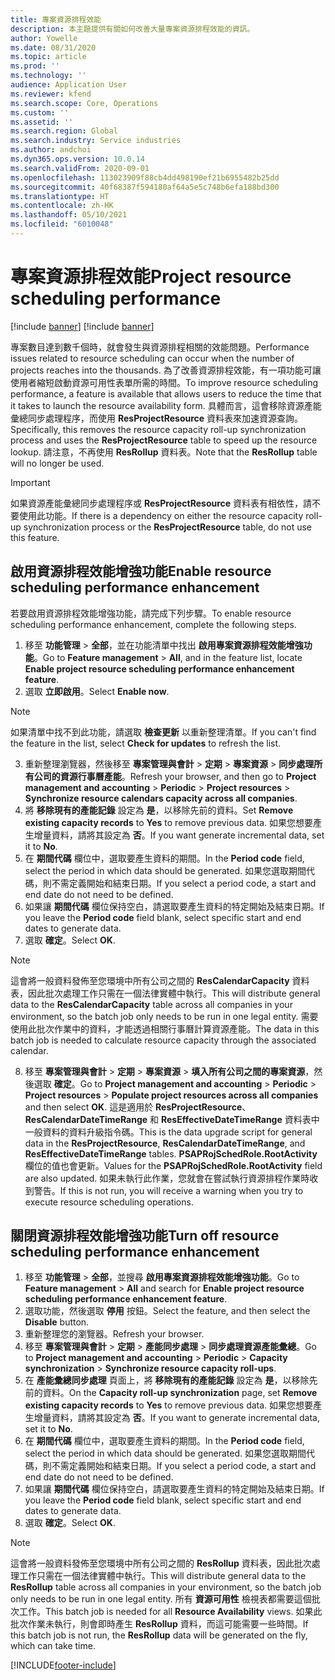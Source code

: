 ```yaml
---
title: 專案資源排程效能
description: 本主題提供有關如何改善大量專案資源排程效能的資訊。
author: Yowelle
ms.date: 08/31/2020
ms.topic: article
ms.prod: ''
ms.technology: ''
audience: Application User
ms.reviewer: kfend
ms.search.scope: Core, Operations
ms.custom: ''
ms.assetid: ''
ms.search.region: Global
ms.search.industry: Service industries
ms.author: andchoi
ms.dyn365.ops.version: 10.0.14
ms.search.validFrom: 2020-09-01
ms.openlocfilehash: 113023909f88cb4dd498190ef21b6955482b25dd
ms.sourcegitcommit: 40f68387f594180af64a5e5c748b6efa188bd300
ms.translationtype: HT
ms.contentlocale: zh-HK
ms.lasthandoff: 05/10/2021
ms.locfileid: "6010048"
---
```

# <a name="project-resource-scheduling-performance"></a><span data-ttu-id="cb678-103">專案資源排程效能</span><span class="sxs-lookup"><span data-stu-id="cb678-103">Project resource scheduling performance</span></span>

[!include [banner](../includes/banner.md)]
[!include [banner](../includes/preview-banner.md)]


<span data-ttu-id="cb678-104">專案數目達到數千個時，就會發生與資源排程相關的效能問題。</span><span class="sxs-lookup"><span data-stu-id="cb678-104">Performance issues related to resource scheduling can occur when the number of projects reaches into the thousands.</span></span> <span data-ttu-id="cb678-105">為了改善資源排程效能，有一項功能可讓使用者縮短啟動資源可用性表單所需的時間。</span><span class="sxs-lookup"><span data-stu-id="cb678-105">To improve resource scheduling performance, a feature is available that allows users to reduce the time that it takes to launch the resource availability form.</span></span> <span data-ttu-id="cb678-106">具體而言，這會移除資源產能彙總同步處理程序，而使用 **ResProjectResource** 資料表來加速資源查詢。</span><span class="sxs-lookup"><span data-stu-id="cb678-106">Specifically, this removes the resource capacity roll-up synchronization process and uses the **ResProjectResource** table to speed up the resource lookup.</span></span> <span data-ttu-id="cb678-107">請注意，不再使用 **ResRollup** 資料表。</span><span class="sxs-lookup"><span data-stu-id="cb678-107">Note that the **ResRollup** table will no longer be used.</span></span>

> [!IMPORTANT]
> <span data-ttu-id="cb678-108">如果資源產能彙總同步處理程序或 **ResProjectResource** 資料表有相依性，請不要使用此功能。</span><span class="sxs-lookup"><span data-stu-id="cb678-108">If there is a dependency on either the resource capacity roll-up synchronization process or the **ResProjectResource** table, do not use this feature.</span></span>

## <a name="enable-resource-scheduling-performance-enhancement"></a><span data-ttu-id="cb678-109">啟用資源排程效能增強功能</span><span class="sxs-lookup"><span data-stu-id="cb678-109">Enable resource scheduling performance enhancement</span></span>
<span data-ttu-id="cb678-110">若要啟用資源排程效能增強功能，請完成下列步驟。</span><span class="sxs-lookup"><span data-stu-id="cb678-110">To enable resource scheduling performance enhancement, complete the following steps.</span></span>

1. <span data-ttu-id="cb678-111">移至 **功能管理** > **全部**，並在功能清單中找出 **啟用專案資源排程效能增強功能**。</span><span class="sxs-lookup"><span data-stu-id="cb678-111">Go to **Feature management** > **All**, and in the feature list, locate **Enable project resource scheduling performance enhancement feature**.</span></span>
2. <span data-ttu-id="cb678-112">選取 **立即啟用**。</span><span class="sxs-lookup"><span data-stu-id="cb678-112">Select **Enable now**.</span></span>

> [!NOTE]
> <span data-ttu-id="cb678-113">如果清單中找不到此功能，請選取 **檢查更新** 以重新整理清單。</span><span class="sxs-lookup"><span data-stu-id="cb678-113">If you can't find the feature in the list, select **Check for updates** to refresh the list.</span></span>

3. <span data-ttu-id="cb678-114">重新整理瀏覽器，然後移至 **專案管理與會計** > **定期** > **專案資源** > **同步處理所有公司的資源行事曆產能**。</span><span class="sxs-lookup"><span data-stu-id="cb678-114">Refresh your browser, and then go to **Project management and accounting** > **Periodic** > **Project resources** > **Synchronize resource calendars capacity across all companies**.</span></span>
4. <span data-ttu-id="cb678-115">將 **移除現有的產能記錄** 設定為 **是**，以移除先前的資料。</span><span class="sxs-lookup"><span data-stu-id="cb678-115">Set **Remove existing capacity records** to **Yes** to remove previous data.</span></span> <span data-ttu-id="cb678-116">如果您想要產生增量資料，請將其設定為 **否**。</span><span class="sxs-lookup"><span data-stu-id="cb678-116">If you want generate incremental data, set it to **No**.</span></span>
5. <span data-ttu-id="cb678-117">在 **期間代碼** 欄位中，選取要產生資料的期間。</span><span class="sxs-lookup"><span data-stu-id="cb678-117">In the **Period code** field, select the period in which data should be generated.</span></span> <span data-ttu-id="cb678-118">如果您選取期間代碼，則不需定義開始和結束日期。</span><span class="sxs-lookup"><span data-stu-id="cb678-118">If you select a period code, a start and end date do not need to be defined.</span></span>
6. <span data-ttu-id="cb678-119">如果讓 **期間代碼** 欄位保持空白，請選取要產生資料的特定開始及結束日期。</span><span class="sxs-lookup"><span data-stu-id="cb678-119">If you leave the **Period code** field blank, select specific start and end dates to generate data.</span></span>
7. <span data-ttu-id="cb678-120">選取 **確定**。</span><span class="sxs-lookup"><span data-stu-id="cb678-120">Select **OK**.</span></span>

 > [!NOTE]
 > <span data-ttu-id="cb678-121">這會將一般資料發佈至您環境中所有公司之間的 **ResCalendarCapacity** 資料表，因此批次處理工作只需在一個法律實體中執行。</span><span class="sxs-lookup"><span data-stu-id="cb678-121">This will distribute general data to the **ResCalendarCapacity** table across all companies in your environment, so the batch job only needs to be run in one legal entity.</span></span> <span data-ttu-id="cb678-122">需要使用此批次作業中的資料，才能透過相關行事曆計算資源產能。</span><span class="sxs-lookup"><span data-stu-id="cb678-122">The data in this batch job is needed to calculate resource capacity through the associated calendar.</span></span>

8. <span data-ttu-id="cb678-123">移至 **專案管理與會計** > **定期** > **專案資源** > **填入所有公司之間的專案資源**，然後選取 **確定**。</span><span class="sxs-lookup"><span data-stu-id="cb678-123">Go to **Project management and accounting** > **Periodic** > **Project resources** > **Populate project resources across all companies** and then select **OK**.</span></span> <span data-ttu-id="cb678-124">這是適用於 **ResProjectResource**、**ResCalendarDateTimeRange** 和 **ResEffectiveDateTimeRange** 資料表中一般資料的資料升級指令碼。</span><span class="sxs-lookup"><span data-stu-id="cb678-124">This is the data upgrade script for general data in the **ResProjectResource**, **ResCalendarDateTimeRange**, and **ResEffectiveDateTimeRange** tables.</span></span> <span data-ttu-id="cb678-125">**PSAPRojSchedRole.RootActivity** 欄位的值也會更新。</span><span class="sxs-lookup"><span data-stu-id="cb678-125">Values for the **PSAPRojSchedRole.RootActivity** field are also updated.</span></span> <span data-ttu-id="cb678-126">如果未執行此作業，您就會在嘗試執行資源排程作業時收到警告。</span><span class="sxs-lookup"><span data-stu-id="cb678-126">If this is not run, you will receive a warning when you try to execute resource scheduling operations.</span></span>
 
## <a name="turn-off-resource-scheduling-performance-enhancement"></a><span data-ttu-id="cb678-127">關閉資源排程效能增強功能</span><span class="sxs-lookup"><span data-stu-id="cb678-127">Turn off resource scheduling performance enhancement</span></span>

1. <span data-ttu-id="cb678-128">移至 **功能管理** > **全部**，並搜尋 **啟用專案資源排程效能增強功能**。</span><span class="sxs-lookup"><span data-stu-id="cb678-128">Go to **Feature management** > **All**  and search for **Enable project resource scheduling performance enhancement feature**.</span></span>
2. <span data-ttu-id="cb678-129">選取功能，然後選取 **停用** 按鈕。</span><span class="sxs-lookup"><span data-stu-id="cb678-129">Select the feature, and then select the **Disable** button.</span></span>
3. <span data-ttu-id="cb678-130">重新整理您的瀏覽器。</span><span class="sxs-lookup"><span data-stu-id="cb678-130">Refresh your browser.</span></span>
4. <span data-ttu-id="cb678-131">移至 **專案管理與會計** > **定期** > **產能同步處理** > **同步處理資源產能彙總**。</span><span class="sxs-lookup"><span data-stu-id="cb678-131">Go to **Project management and accounting** > **Periodic** > **Capacity synchronization** > **Synchronize resource capacity roll-ups**.</span></span>
5. <span data-ttu-id="cb678-132">在 **產能彙總同步處理** 頁面上，將 **移除現有的產能記錄** 設定為 **是**，以移除先前的資料。</span><span class="sxs-lookup"><span data-stu-id="cb678-132">On the **Capacity roll-up synchronization** page, set **Remove existing capacity records** to **Yes** to remove previous data.</span></span> <span data-ttu-id="cb678-133">如果您想要產生增量資料，請將其設定為 **否**。</span><span class="sxs-lookup"><span data-stu-id="cb678-133">If you want to generate incremental data, set it to **No**.</span></span>
6. <span data-ttu-id="cb678-134">在 **期間代碼** 欄位中，選取要產生資料的期間。</span><span class="sxs-lookup"><span data-stu-id="cb678-134">In the **Period code** field, select the period in which data should be generated.</span></span> <span data-ttu-id="cb678-135">如果您選取期間代碼，則不需定義開始和結束日期。</span><span class="sxs-lookup"><span data-stu-id="cb678-135">If you select a period code, a start and end date do not need to be defined.</span></span>
7. <span data-ttu-id="cb678-136">如果讓 **期間代碼** 欄位保持空白，請選取要產生資料的特定開始及結束日期。</span><span class="sxs-lookup"><span data-stu-id="cb678-136">If you leave the **Period code** field blank, select specific start and end dates to generate data.</span></span>
8. <span data-ttu-id="cb678-137">選取 **確定**。</span><span class="sxs-lookup"><span data-stu-id="cb678-137">Select **OK**.</span></span>

> [!NOTE]
> <span data-ttu-id="cb678-138">這會將一般資料發佈至您環境中所有公司之間的 **ResRollup** 資料表，因此批次處理工作只需在一個法律實體中執行。</span><span class="sxs-lookup"><span data-stu-id="cb678-138">This will distribute general data to the **ResRollup** table across all companies in your environment, so the batch job only needs to be run in one legal entity.</span></span> <span data-ttu-id="cb678-139">所有 **資源可用性** 檢視表都需要這個批次工作。</span><span class="sxs-lookup"><span data-stu-id="cb678-139">This batch job is needed for all **Resource Availability** views.</span></span> <span data-ttu-id="cb678-140">如果此批次作業未執行，則會即時產生 **ResRollup** 資料，而這可能需要一些時間。</span><span class="sxs-lookup"><span data-stu-id="cb678-140">If this batch job is not run, the **ResRollup** data will be generated on the fly, which can take time.</span></span>


[!INCLUDE[footer-include](../includes/footer-banner.md)]